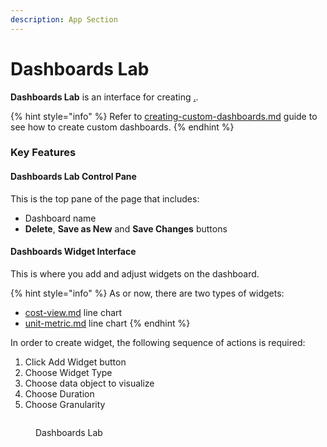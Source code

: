 ```yaml
---
description: App Section
---
```


# Dashboards Lab

**Dashboards Lab** is an interface for creating [.](./ "mention").

{% hint style="info" %}
Refer to [creating-custom-dashboards.md](../../guides/monitoring-cloud-costs/creating-custom-dashboards.md "mention") guide to see how to create custom dashboards.
{% endhint %}

### Key Features

#### Dashboards Lab Control Pane

This is the top pane of the page that includes:

* Dashboard name
* **Delete**, **Save as New** and **Save Changes** buttons

#### Dashboards Widget Interface

This is where you add and adjust widgets on the dashboard.

{% hint style="info" %}
As or now, there are two types of widgets:

* [cost-view.md](../cost-transparency/key-concepts/cost-view.md "mention") line chart
* [unit-metric.md](../unit-metrics/key-concepts/unit-metric.md "mention") line chart
{% endhint %}

In order to create widget, the following sequence of actions is required:

1. Click Add Widget button
2. Choose Widget Type
3. Choose data object to visualize
4. Choose Duration
5. Choose Granularity

<figure><img src="../../.gitbook/assets/dashboards-lab-1_demo.gif" alt=""><figcaption><p>Dashboards Lab</p></figcaption></figure>
